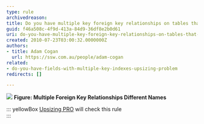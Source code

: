 ```yaml
---
type: rule
archivedreason: 
title: Do you have multiple key foreign key relationships on tables that map to fields of a different name (Upsizing Problem)*?
guid: f46a508c-4f9d-413a-84d9-36df8e2b0d61
uri: do-you-have-multiple-key-foreign-key-relationships-on-tables-that-map-to-fields-of-a-different-name-(upsizing-problem)
created: 2010-07-23T03:00:32.0000000Z
authors:
- title: Adam Cogan
  url: https://ssw.com.au/people/adam-cogan
related:
- do-you-have-fields-with-multiple-key-indexes-upsizing-problem
redirects: []

---
```


![](MultipleForeignKeyRelationshipsDifferentNames.jpg) 
**Figure: Multiple Foreign Key Relationships Different Names** 

::: yellowBox
[Upsizing PRO](http://www.ssw.com.au/ssw/UpsizingPRO) will check this rule  
:::

<!--endintro-->
